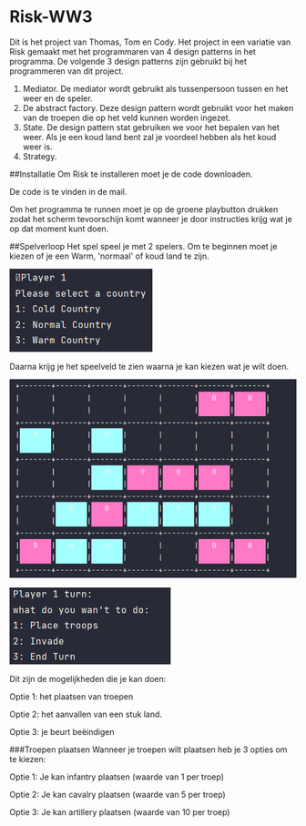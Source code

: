 # Risk-WW3
Dit is het project van Thomas, Tom en Cody. Het project in een variatie van Risk gemaakt met het programmaren van 4 design patterns in het programma. De volgende 3 design patterns zijn gebruikt bij het programmeren van dit project.

1. Mediator. De mediator wordt gebruikt als tussenpersoon tussen en het weer en de speler.
2. De abstract factory. Deze design pattern wordt gebruikt voor het maken van de troepen die op het veld kunnen worden ingezet.
3. State. De design pattern stat gebruiken we voor het bepalen van het weer. Als je een koud land bent zal je voordeel hebben als het koud weer is.
4. Strategy. 

##Installatie
Om Risk te installeren moet je de code downloaden.

De code is te vinden in de mail.

Om het programma te runnen moet je op de groene playbutton drukken zodat het scherm tevoorschijn komt wanneer je door instructies krijg wat je op dat moment kunt doen.

##Spelverloop
Het spel speel je met 2 spelers. Om te beginnen moet je kiezen of je een Warm, 'normaal' of koud land te zijn. 

![img/Instruction1](img/Instruction1.png)

Daarna krijg je het speelveld te zien waarna je kan kiezen wat je wilt doen.

![img/Instruction1](img/Instruction2.png)

![img/Instruction1](img/Instruction3.png)

Dit zijn de mogelijkheden die je kan doen:

Optie 1: het plaatsen van troepen

Optie 2: het aanvallen van een stuk land. 

Optie 3: je beurt beëindigen

###Troepen plaatsen
Wanneer je troepen wilt plaatsen heb je 3 opties om te kiezen:

Optie 1: Je kan infantry plaatsen (waarde van 1 per troep)

Optie 2: Je kan cavalry plaatsen (waarde van 5 per troep)

Optie 3: Je kan artillery plaatsen (waarde van 10 per troep)
